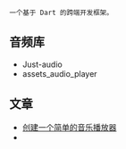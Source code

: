 	一个基于 Dart 的跨端开发框架。

## 音频库
- Just-audio
- assets_audio_player

## 文章
- [创建一个简单的音乐播放器](https://volpato.dev/posts/simple-flutter-music-player-app/)
- 